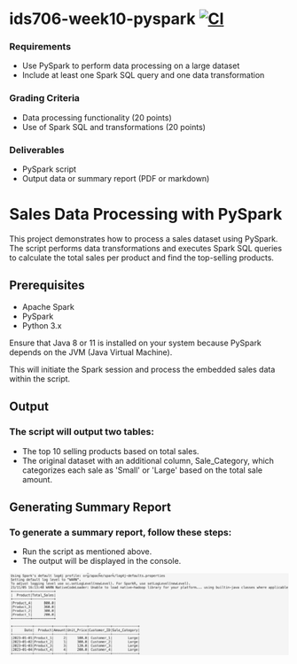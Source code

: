 # ids706-week10-pyspark [![CI](https://github.com/nogibjj/ids706-week10-pyspark/actions/workflows/ci.yml/badge.svg)](https://github.com/nogibjj/ids706-week10-pyspark/actions/workflows/ci.yml)

### Requirements
- Use PySpark to perform data processing on a large dataset
- Include at least one Spark SQL query and one data transformation
### Grading Criteria
- Data processing functionality (20 points)
- Use of Spark SQL and transformations (20 points)
### Deliverables
- PySpark script
- Output data or summary report (PDF or markdown)


# Sales Data Processing with PySpark

This project demonstrates how to process a sales dataset using PySpark. The script performs data transformations and executes Spark SQL queries to calculate the total sales per product and find the top-selling products.

## Prerequisites

- Apache Spark
- PySpark
- Python 3.x

Ensure that Java 8 or 11 is installed on your system because PySpark depends on the JVM (Java Virtual Machine).

This will initiate the Spark session and process the embedded sales data within the script.

## Output
### The script will output two tables:

- The top 10 selling products based on total sales.
- The original dataset with an additional column, Sale_Category, which categorizes each sale as 'Small' or 'Large' based on the total sale amount.


## Generating Summary Report
### To generate a summary report, follow these steps:

- Run the script as mentioned above.
- The output will be displayed in the console.


![image](result.png)